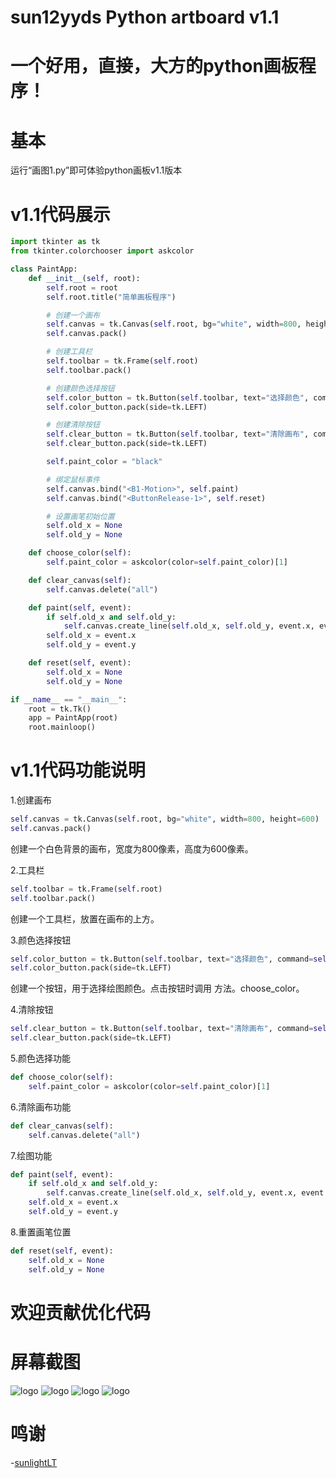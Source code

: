 # sun12yyds Python artboard v1.1
# 一个好用，直接，大方的python画板程序！
# 基本
运行“画图1.py”即可体验python画板v1.1版本
# v1.1代码展示
```python
import tkinter as tk
from tkinter.colorchooser import askcolor

class PaintApp:
    def __init__(self, root):
        self.root = root
        self.root.title("简单画板程序")

        # 创建一个画布
        self.canvas = tk.Canvas(self.root, bg="white", width=800, height=600)
        self.canvas.pack()

        # 创建工具栏
        self.toolbar = tk.Frame(self.root)
        self.toolbar.pack()

        # 创建颜色选择按钮
        self.color_button = tk.Button(self.toolbar, text="选择颜色", command=self.choose_color)
        self.color_button.pack(side=tk.LEFT)

        # 创建清除按钮
        self.clear_button = tk.Button(self.toolbar, text="清除画布", command=self.clear_canvas)
        self.clear_button.pack(side=tk.LEFT)

        self.paint_color = "black"

        # 绑定鼠标事件
        self.canvas.bind("<B1-Motion>", self.paint)
        self.canvas.bind("<ButtonRelease-1>", self.reset)

        # 设置画笔初始位置
        self.old_x = None
        self.old_y = None

    def choose_color(self):
        self.paint_color = askcolor(color=self.paint_color)[1]

    def clear_canvas(self):
        self.canvas.delete("all")

    def paint(self, event):
        if self.old_x and self.old_y:
            self.canvas.create_line(self.old_x, self.old_y, event.x, event.y, fill=self.paint_color, width=2)
        self.old_x = event.x
        self.old_y = event.y

    def reset(self, event):
        self.old_x = None
        self.old_y = None

if __name__ == "__main__":
    root = tk.Tk()
    app = PaintApp(root)
    root.mainloop()
```
# v1.1代码功能说明
1.创建画布
```python
self.canvas = tk.Canvas(self.root, bg="white", width=800, height=600)
self.canvas.pack()
```
创建一个白色背景的画布，宽度为800像素，高度为600像素。


2.工具栏
```python
self.toolbar = tk.Frame(self.root)
self.toolbar.pack()
```

创建一个工具栏，放置在画布的上方。


3.颜色选择按钮
```python
self.color_button = tk.Button(self.toolbar, text="选择颜色", command=self.choose_color)
self.color_button.pack(side=tk.LEFT)
```

创建一个按钮，用于选择绘图颜色。点击按钮时调用 方法。choose_color。

4.清除按钮
```python
self.clear_button = tk.Button(self.toolbar, text="清除画布", command=self.clear_canvas)
self.clear_button.pack(side=tk.LEFT)
```

5.颜色选择功能
```python
def choose_color(self):
    self.paint_color = askcolor(color=self.paint_color)[1]
```

6.清除画布功能
```python
def clear_canvas(self):
    self.canvas.delete("all")
```

7.绘图功能
```python
def paint(self, event):
    if self.old_x and self.old_y:
        self.canvas.create_line(self.old_x, self.old_y, event.x, event.y, fill=self.paint_color, width=2)
    self.old_x = event.x
    self.old_y = event.y
```

8.重置画笔位置
```python
def reset(self, event):
    self.old_x = None
    self.old_y = None
```

# 欢迎贡献优化代码
# 屏幕截图
![logo](https://github.com/sun12yyds/Python-artboard/blob/main/ph/1.png)
![logo](https://github.com/sun12yyds/Python-artboard/blob/main/ph/2.png)
![logo](https://github.com/sun12yyds/Python-artboard/blob/main/ph/3.png)
![logo](https://github.com/sun12yyds/Python-artboard/blob/main/ph/4.png)

# 鸣谢
-[sunlightLT](github.com/sunlightLT)


  
